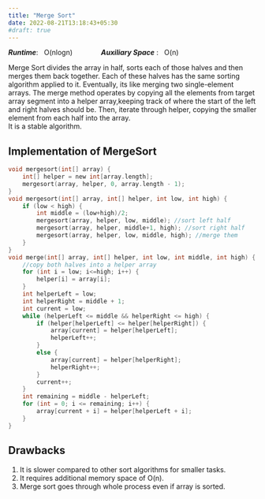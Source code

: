 ```yaml
---
title: "Merge Sort"
date: 2022-08-21T13:18:43+05:30
#draft: true
---
```

***Runtime***: &nbsp; O(nlogn) &emsp; &emsp; &emsp; ***Auxiliary Space*** : &nbsp; O(n)

Merge Sort divides the array in half, sorts each of those halves and then merges them back together. Each of these halves has the same sorting algorithm applied to it. Eventually, its like merging two single-element arrays. The merge method operates by copying all the elements from target array segment into a helper array,keeping track of where the start of the left and right halves should be. Then, iterate through helper, copying the smaller element from each half into the array.  
It is a stable algorithm.  
## Implementation of MergeSort
```C
void mergesort(int[] array) {
    int[] helper = new int[array.length];
    mergesort(array, helper, 0, array.length - 1);
}
void mergesort(int[] array, int[] helper, int low, int high) {
    if (low < high) {
        int middle = (low+high)/2;
        mergesort(array, helper, low, middle); //sort left half
        mergesort(array, helper, middle+1, high); //sort right half
        mergesort(array, helper, low, middle, high); //merge them
    }
}
void merge(int[] array, int[] helper, int low, int middle, int high) {
    //copy both halves into a helper array
    for (int i = low; i<=high; i++) {
        helper[i] = array[i];
    }
    int helperLeft = low;
    int helperRight = middle + 1;
    int current = low;
    while (helperLeft <= middle && helperRight <= high) {
        if (helper[helperLeft] <= helper[helperRight]) {
            array[current] = helper[helperLeft];
            helperLeft++;
        }
        else {
            array[current] = helper[helperRight];
            helperRight++;
        }
        current++;
    }
    int remaining = middle - helperLeft;
    for (int = 0; i <= remaining; i++) {
        array[current + i] = helper[helperLeft + i];
    }
}
```

## Drawbacks    
1. It is slower compared to other sort algorithms for smaller tasks.
2. It requires additional memory space of O(n).
3. Merge sort goes through whole process even if array is sorted.